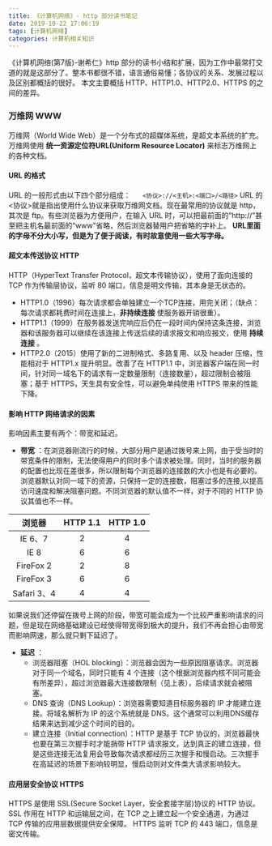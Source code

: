 ```yaml
---
title: 《计算机网络》- http 部分读书笔记
date: 2019-10-22 17:06:19
tags: [计算机网络]
categories: 计算机相关知识
---
```

《计算机网络(第7版)-谢希仁》http 部分的读书小结和扩展，因为工作中最常打交道的就是这部分了。整本书都很不错，语言通俗易懂；各协议的关系、发展过程以及区别都概括的很好。
本文主要概括 HTTP、HTTP1.0、HTTP2.0、HTTPS 的之间的差异。
<!--more-->
### 万维网 WWW
万维网（World Wide Web）是一个分布式的超媒体系统，是超文本系统的扩充。万维网使用 __统一资源定位符URL(Uniform Resource Locator)__ 来标志万维网上的各种文档。
#### URL 的格式
URL 的一般形式由以下四个部分组成：
&nbsp;&nbsp;&nbsp;&nbsp; `<协议>://<主机>:<端口>/<路径>`
URL 的<协议>就是指出使用什么协议来获取万维网文档。现在最常用的协议就是 http，其次是 ftp。有些浏览器为方便用户，在输入 URL 时，可以把最前面的“http://”甚至把主机名最前面的“www”省略，然后浏览器替用户把省略的字补上。
__URL里面的字母不分大小写，但是为了便于阅读，有时故意使用一些大写字母。__
#### 超文本传送协议 HTTP
HTTP（HyperText Transfer Protocol，超文本传输协议），使用了面向连接的 TCP 作为传输层协议，监听 80 端口，信息是明文传输，其本身是无状态的。
* HTTP1.0（1996）每次请求都会单独建立一个TCP连接，用完关闭；（缺点：每次请求都耗费时间在连接上，__非持续连接__ 使服务器开销很重）。
* HTTP1.1（1999）在服务器发送完响应后仍在一段时间内保持这条连接，浏览器和该服务器可以继续在该连接上传送后续的请求报文和响应报文，使用 __持续连接__ 。
* HTTP2.0（2015）使用了新的二进制格式、多路复用、以及 header 压缩，性能相对于 HTTP1.x 提升明显。改善了在 HTTP1.1 中，浏览器客户端在同一时间，针对同一域名下的请求有一定数量限制（连接数量），超过限制会被阻塞；基于 HTTPS，天生具有安全性，可以避免单纯使用 HTTPS 带来的性能下降。

#### 影响 HTTP 网络请求的因素
影响因素主要有两个：带宽和延迟。
* __带宽__ ：在浏览器刚流行的时候，大部分用户是通过拨号来上网，由于受当时的带宽条件的限制，无法使得用户的同时多个请求被处理。同时，当时的服务器的配置也比现在差很多，所以限制每个浏览器的连接数的大小也是有必要的。浏览器默认对同一域下的资源，只保持一定的连接数，阻塞过多的连接,以提高访问速度和解决阻塞问题。不同浏览器的默认值不一样，对于不同的 HTTP 协议其值也不一样。

| 浏览器 | HTTP 1.1 | HTTP 1.0 |
| :-: | :-: | :-: | 
| IE 6、7 | 2| 4 | 
| IE 8 | 6 | 6 | 
| FireFox 2 | 2 | 8 |
| FireFox 3 | 6 | 6 | 
| Safari 3、4 | 4 | 4 | 

如果说我们还停留在拨号上网的阶段，带宽可能会成为一个比较严重影响请求的问题，但是现在网络基础建设已经使得带宽得到极大的提升，我们不再会担心由带宽而影响网速，那么就只剩下延迟了。

* __延迟__ ：
  * 浏览器阻塞（HOL blocking）：浏览器会因为一些原因阻塞请求。浏览器对于同一个域名，同时只能有 4 个连接（这个根据浏览器内核不同可能会有所差异），超过浏览器最大连接数限制（见上表），后续请求就会被阻塞。
  * DNS 查询（DNS Lookup）：浏览器需要知道目标服务器的 IP 才能建立连接。将域名解析为 IP 的这个系统就是 DNS。这个通常可以利用DNS缓存结果来达到减少这个时间的目的。
  * 建立连接（Initial connection）：HTTP 是基于 TCP 协议的，浏览器最快也要在第三次握手时才能捎带 HTTP 请求报文，达到真正的建立连接，但是这些连接无法复用会导致每次请求都经历三次握手和慢启动。三次握手在高延迟的场景下影响较明显，慢启动则对文件类大请求影响较大。

#### 应用层安全协议 HTTPS
HTTPS 是使用 SSL(Secure Socket Layer，安全套接字层)协议的 HTTP 协议。SSL 作用在 HTTP 和运输层之间，在 TCP 之上建立起一个安全通道，为通过 TCP 传输的应用层数据提供安全保障。
HTTPS 监听 TCP 的 443 端口，信息是密文传输。
